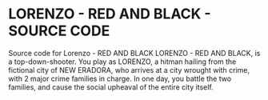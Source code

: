 # LORENZO - RED AND BLACK - SOURCE CODE
 Source code for Lorenzo - RED AND BLACK
LORENZO - RED AND BLACK, is a top-down-shooter. You play as LORENZO, a hitman hailing from the fictional city of NEW ERADORA, who arrives at a city wrought with crime, with 2 major crime families in charge.
In one day, you battle the two families, and cause the social upheaval of the entire city itself.
